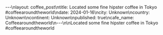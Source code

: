 ---\nlayout: coffee_post\ntitle: Located some fine hipster coffee in Tokyo #coffeearoundtheworld\ndate: 2024-01-16\ncity: Unknown\ncountry: Unknown\ncontinent: Unknown\npublished: true\ncafe_name: Coffeearoundtheworld\n---\n\nLocated some fine hipster coffee in Tokyo #coffeearoundtheworld